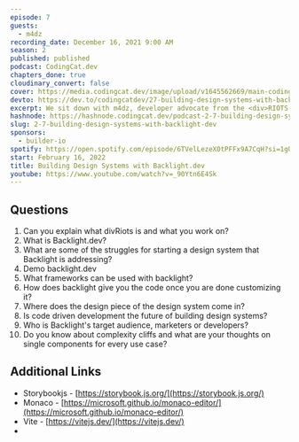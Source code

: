 ```yaml
---
episode: 7
guests:
  - m4dz
recording_date: December 16, 2021 9:00 AM
season: 2
published: published
podcast: CodingCat.dev
chapters_done: true
cloudinary_convert: false
cover: https://media.codingcat.dev/image/upload/v1645562669/main-codingcatdev-photo/buildingdesignsystemswithbacklight.jpg
devto: https://dev.to/codingcatdev/27-building-design-systems-with-backlightdev-nad
excerpt: We sit down with m4dz, developer advocate from the <div>RIOTS team. We talk all about the Backlight.dev design system.
hashnode: https://hashnode.codingcat.dev/podcast-2-7-building-design-systems-with-backlight-dev
slug: 2-7-building-design-systems-with-backlight-dev
sponsors:
  - builder-io
spotify: https://open.spotify.com/episode/6TVelLezeX0tPFFx9A7CqH?si=1gUY0rAgTrGgMvHolx1Xag
start: February 16, 2022
title: Building Design Systems with Backlight.dev
youtube: https://www.youtube.com/watch?v=_90Ytn6E4Sk
---
```


## Questions

1. Can you explain what divRiots is and what you work on?
2. What is Backlight.dev?
3. What are some of the struggles for starting a design system that Backlight is addressing?
4. Demo backlight.dev
5. What frameworks can be used with backlight?
6. How does backlight give you the code once you are done customizing it?
7. Where does the design piece of the design system come in?
8. Is code driven development the future of building design systems?
9. Who is Backlight's target audience, marketers or developers?
10. Do you know about complexity cliffs and what are your thoughts on single components for every use case?

## Additional Links

- Storybookjs - [https://storybook.js.org/](https://storybook.js.org/)
- Monaco - [https://microsoft.github.io/monaco-editor/](https://microsoft.github.io/monaco-editor/)
- Vite - [https://vitejs.dev/](https://vitejs.dev/)
-
